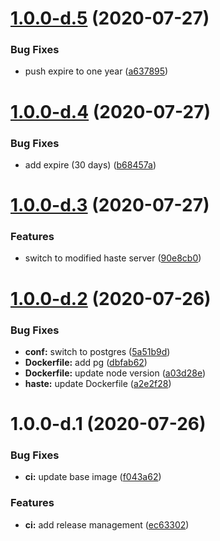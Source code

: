 # [1.0.0-d.5](https://github.com/AlexanderBabel/haste.alexbabel.com/compare/v1.0.0-d.4...v1.0.0-d.5) (2020-07-27)


### Bug Fixes

* push expire to one year ([a637895](https://github.com/AlexanderBabel/haste.alexbabel.com/commit/a637895ca7dad952c3ad1bffad8a870db7fb0811))

# [1.0.0-d.4](https://github.com/AlexanderBabel/haste.alexbabel.com/compare/v1.0.0-d.3...v1.0.0-d.4) (2020-07-27)


### Bug Fixes

* add expire (30 days) ([b68457a](https://github.com/AlexanderBabel/haste.alexbabel.com/commit/b68457a943e8399fbda2749d549e331eb685db70))

# [1.0.0-d.3](https://github.com/AlexanderBabel/haste.alexbabel.com/compare/v1.0.0-d.2...v1.0.0-d.3) (2020-07-27)


### Features

* switch to modified haste server ([90e8cb0](https://github.com/AlexanderBabel/haste.alexbabel.com/commit/90e8cb03915f9505dc3b248d7fcaadfa741d83be))

# [1.0.0-d.2](https://github.com/AlexanderBabel/haste.alexbabel.com/compare/v1.0.0-d.1...v1.0.0-d.2) (2020-07-26)


### Bug Fixes

* **conf:** switch to postgres ([5a51b9d](https://github.com/AlexanderBabel/haste.alexbabel.com/commit/5a51b9d0a3dd22bddcd0ac53b3ba01fe3229be0b))
* **Dockerfile:** add pg ([dbfab62](https://github.com/AlexanderBabel/haste.alexbabel.com/commit/dbfab62a72d0d556ce91397da8dfa16ee7352a3a))
* **Dockerfile:** update node version ([a03d28e](https://github.com/AlexanderBabel/haste.alexbabel.com/commit/a03d28e99ac1691dca13fdf1774200764b2c3e50))
* **haste:** update Dockerfile ([a2e2f28](https://github.com/AlexanderBabel/haste.alexbabel.com/commit/a2e2f28ad3fd824d55b1c7333db9228cd9966b47))

# 1.0.0-d.1 (2020-07-26)


### Bug Fixes

* **ci:** update base image ([f043a62](https://github.com/AlexanderBabel/haste.alexbabel.com/commit/f043a62fcabe3ad69ce1a32497dc920296779cad))


### Features

* **ci:** add release management ([ec63302](https://github.com/AlexanderBabel/haste.alexbabel.com/commit/ec63302934bc199a749a1fdfff8a10a562982457))

